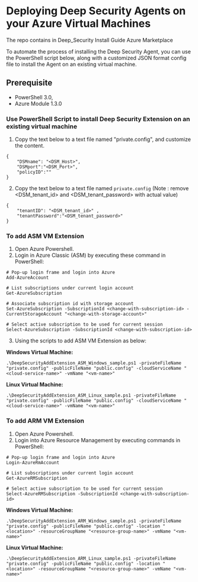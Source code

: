 # Deploying Deep Security Agents on your Azure Virtual Machines

The repo contains in Deep_Security Install Guide Azure Marketplace

To automate the process of installing the Deep Security Agent, you can use the PowerShell script below, along with a customized JSON format
config file to install the Agent on an existing virtual machine.


## Prerequisite 
- PowerShell 3.0,  
- Azure Module 1.3.0

### Use PowerShell Script to install Deep Security Extension on an existing virtual machine
1. Copy the text below to a text file named "private.config", and customize the content.
```
{
    "DSMname": "<DSM_Host>",
    "DSMport":"<DSM_Port>",
    "policyID":""
}
```
2. Copy the text below to a text file named `private.config` (Note : remove <DSM_tenant_id> and <DSM_tenant_password> with actual value)
```
{
    "tenantID": "<DSM_tenant_id>" ,
    "tenantPassword":"<DSM_tenant_password>"
}
```

### To add ASM VM Extension 
1. Open Azure Powershell.
2. Login in Azure Classic (ASM) by executing these command in PowerShell:
```
# Pop-up login frame and login into Azure
Add-AzureAccount
  
# List subscriptions under current login account
Get-AzureSubscription
  
# Associate subscription id with storage account
Set-AzureSubscription -SubscriptionId <change-with-subscription-id> -CurrentStorageAccount "<change-with-storage-account>"
 
# Select active subscription to be used for current session
Select-AzureSubscription -SubscriptionId <change-with-subscription-id>
```
3. Using the scripts to add ASM VM Extension as below:

**Windows Virtual Machine:**
```
.\DeepSecurityAddExtension_ASM_Windows_sample.ps1 -privateFileName "private.config" -publicFileName "public.config" -cloudServiceName "<cloud-service-name>" -vmName "<vm-name>"
```
**Linux Virtual Machine:**
```
.\DeepSecurityAddExtension_ASM_Linux_sample.ps1 -privateFileName "private.config" -publicFileName "public.config" -cloudServiceName "<cloud-service-name>" -vmName "<vm-name>"
```

### To add ARM VM Extension 
1. Open Azure Powershell.
2. Login into Azure Resource Management by executing commands in PowerShell:
```
# Pop-up login frame and login into Azure
Login-AzureRmAccount
  
# List subscriptions under current login account
Get-AzureRMSubscription
    
# Select active subscription to be used for current session
Select-AzureRMSubscription -SubscriptionId <change-with-subscription-id>
```
**Windows Virtual Machine:**
```
.\DeepSecurityAddExtension_ARM_Windows_sample.ps1 -privateFileName "private.config" -publicFileName "public.config" -location "<location>" -resourceGroupName "<resource-group-name>" -vmName "<vm-name>"
```
**Linux Virtual Machine:**
```
.\DeepSecurityAddExtension_ARM_Linux_sample.ps1 -privateFileName "private.config" -publicFileName "public.config" -location "<location>" -resourceGroupName "<resource-group-name>" -vmName "<vm-name>"
```

